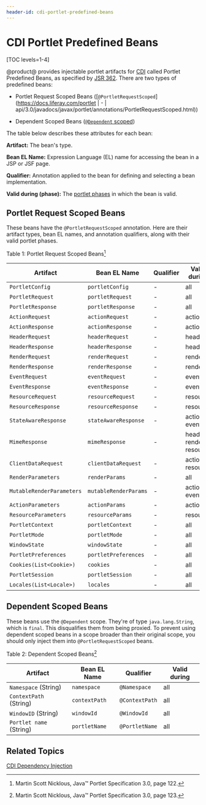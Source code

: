 ```yaml
---
header-id: cdi-portlet-predefined-beans
---
```


# CDI Portlet Predefined Beans

[TOC levels=1-4]

@product@ provides injectable portlet artifacts for
[CDI](/docs/7-2/frameworks/-/knowledge_base/f/cdi-dependency-injection) called
Portlet Predefined Beans, as specified by [JSR 362](https://jcp.org/en/jsr/detail?id=362). 
There are two types of predefined
beans:

-   Portlet Request Scoped Beans
    ([`@PortletRequestScoped`](https://docs.liferay.com/portlet | - | api/3.0/javadocs/javax/portlet/annotations/PortletRequestScoped.html)) 

-   Dependent Scoped Beans ([`@Dependent`
    scoped](https://docs.oracle.com/javaee/7/api/javax/enterprise/context/Dependent.html))

The table below describes these attributes for each bean: 

**Artifact:** The bean's type. 

**Bean EL Name:** Expression Language (EL) name for accessing the bean in a JSP 
or JSF page. 

**Qualifier:** Annotation applied to the bean for defining and selecting a bean
implementation. 

**Valid during (phase):** The 
[portlet phases](/docs/7-2/frameworks/-/knowledge_base/f/cdi-dependency-injection/portlets)
in which the bean is valid. 

## Portlet Request Scoped Beans

These beans have the `@PortletRequestScoped` annotation. Here are their artifact
types, bean EL names, and annotation qualifiers, along with their valid portlet
phases. 

Table 1: Portlet Request Scoped Beans[^1]

| Artifact | Bean EL Name | Qualifier | Valid during | 
| -------- | ------------ | --------- | ------------ |
| `PortletConfig` | `portletConfig` | - | all | 
| `PortletRequest` | `portletRequest` | - | all | 
| `PortletResponse` | `portletResponse` | - | all | 
| `ActionRequest` | `actionRequest` | - | action |
| `ActionResponse` | `actionResponse` | - | action | 
| `HeaderRequest` | `headerRequest` | - | header | 
| `HeaderResponse` | `headerResponse` | - | header | 
| `RenderRequest` | `renderRequest` | - | render | 
| `RenderResponse` | `renderResponse` | - | render | 
| `EventRequest` | `eventRequest` | - | event | 
| `EventResponse` | `eventResponse` | - | event | 
| `ResourceRequest` | `resourceRequest` | - | resource | 
| `ResourceResponse` | `resourceResponse` | - | resource | 
| `StateAwareResponse` | `stateAwareResponse` | - | action, event |
| `MimeResponse` | `mimeResponse` | - | header, render, resource | 
| `ClientDataRequest` | `clientDataRequest` | - | action, resource | 
| `RenderParameters` | `renderParams` | - | all |
| `MutableRenderParameters` | `mutableRenderParams` | - | action, event | 
| `ActionParameters` | `actionParams` | - | action | 
| `ResourceParameters` | `resourceParams` | - | resource | 
| `PortletContext` | `portletContext` | - | all |
| `PortletMode` | `portletMode` | - | all |
| `WindowState` | `windowState` | - | all |
| `PortletPreferences` | `portletPreferences` | - | all |
| `Cookies(List<Cookie>)` | `cookies` | - | all |
| `PortletSession` | `portletSession` | - | all | 
| `Locales(List<Locale>)` | `locales` | - | all |

## Dependent Scoped Beans 

These beans use the `@Dependent` scope. They're of type `java.lang.String`,
which is `final`. This disqualifies them from being proxied. To prevent using
dependent scoped beans in a scope broader than their original scope, you should
only inject them into `@PortletRequestScoped` beans. 

Table 2: Dependent Scoped Beans[^2]

| Artifact | Bean EL Name | Qualifier | Valid during |
| -------- | ------------ | --------- | ------------ |
| `Namespace` (String) | `namespace` | `@Namespace` | all |
| `ContextPath` (String) | `contextPath` | `@ContextPath` | all |
| `WindowID` (String) | `windowId` | `@WindowId` | all |
| `Portlet name` (String) | `portletName` | `@PortletName` | all |

[^1]: Martin Scott Nicklous, Java&trade; Portlet Specification 3.0, page 122. 
 
[^2]: Martin Scott Nicklous, Java&trade; Portlet Specification 3.0, page 123. 

## Related Topics

[CDI Dependency Injection](/docs/7-2/frameworks/-/knowledge_base/f/cdi-dependency-injection)
